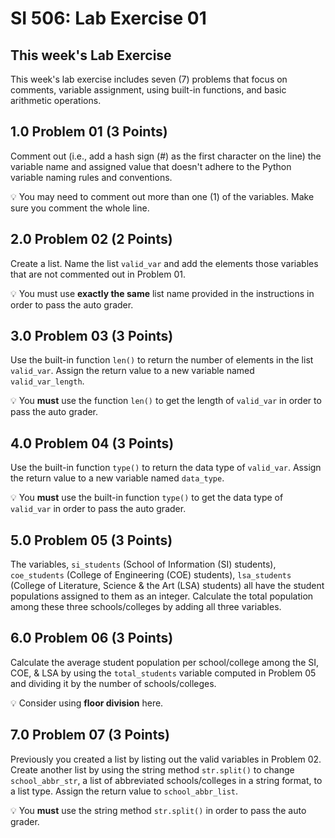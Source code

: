 
# SI 506: Lab Exercise 01

## This week's Lab Exercise

This week's lab exercise includes seven (7) problems that focus on comments, variable
assignment, using built-in functions, and basic arithmetic operations.

## 1.0 Problem 01 (3 Points)

Comment out (i.e., add a hash sign (#) as the first character on the line) the variable name and
assigned value that doesn't adhere to the Python variable naming rules and conventions.

:bulb: You may need to comment out more than one (1) of the variables. Make sure you comment the whole
line.

## 2.0 Problem 02 (2 Points)

Create a list. Name the list `valid_var` and add the elements those variables that are not
commented out in Problem 01.

:bulb: You must use **exactly the same** list name provided in the instructions in order to pass
the auto grader.

## 3.0 Problem 03 (3 Points)

Use the built-in function `len()` to return the number of elements in the list `valid_var`. Assign
the return value to a new variable named `valid_var_length`.

:bulb: You __must__ use the function `len()` to get the length of `valid_var` in order to pass
the auto grader.

## 4.0 Problem 04 (3 Points)

Use the built-in function `type()` to return the data type of  `valid_var`. Assign
the return value to a new variable named `data_type`.

:bulb: You __must__ use the built-in function `type()` to get the data type of `valid_var` in order to pass
the auto grader.

## 5.0 Problem 05 (3 Points)

The variables, `si_students` (School of Information (SI) students), `coe_students` (College of Engineering (COE) students), `lsa_students` (College of Literature, Science & the Art (LSA) students) all have the student populations assigned to them as an integer. Calculate the total population among these three schools/colleges by adding all three variables.

## 6.0 Problem 06 (3 Points)

Calculate the average student population per school/college among the SI, COE, & LSA by using the `total_students` variable computed in Problem 05 and dividing it by the number of schools/colleges.

:bulb: Consider using **floor division** here.

## 7.0 Problem 07 (3 Points)

Previously you created a list by listing out the valid variables in Problem 02.
Create another list by using the string method `str.split()` to change `school_abbr_str`, a list of abbreviated schools/colleges in a string format, to a list type. Assign the return value to `school_abbr_list`.

:bulb: You __must__ use the string method `str.split()` in order to pass
the auto grader.
